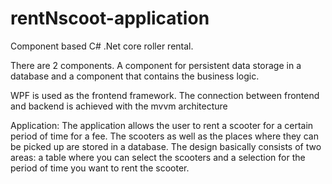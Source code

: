 # rentNscoot-application
Component based C# .Net core roller rental.

There are 2 components. A component for persistent data storage in a database and a component that contains the business logic. 

WPF is used as the frontend framework. The connection between frontend and backend is achieved with the mvvm architecture

Application:
  The application allows the user to rent a scooter for a certain period of time for a fee. The scooters as well as the places where they can be picked up are stored in a    database. The design basically consists of two areas: a table where you can select the scooters and a selection for the period of time you want to rent the scooter.
